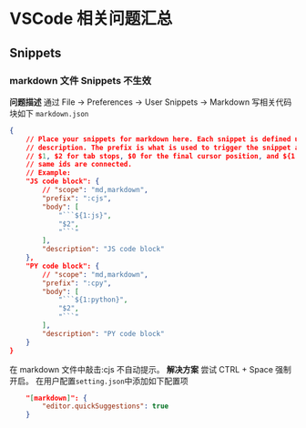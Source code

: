 # VSCode 相关问题汇总

## Snippets

### markdown 文件 Snippets 不生效

**问题描述**
通过 File -> Preferences -> User Snippets -> Markdown
写相关代码块如下
`markdown.json`

````JSON
{
	// Place your snippets for markdown here. Each snippet is defined under a snippet name and has a prefix, body and
	// description. The prefix is what is used to trigger the snippet and the body will be expanded and inserted. Possible variables are:
	// $1, $2 for tab stops, $0 for the final cursor position, and ${1:label}, ${2:another} for placeholders. Placeholders with the
	// same ids are connected.
	// Example:
	"JS code block": {
		// "scope": "md,markdown",
		"prefix": ":cjs",
		"body": [
			"```${1:js}",
			"$2",
			"```"
		],
		"description": "JS code block"
	},
	"PY code block": {
		// "scope": "md,markdown",
		"prefix": ":cpy",
		"body": [
			"```${1:python}",
			"$2",
			"```"
		],
		"description": "PY code block"
	}
}
````

在 markdown 文件中敲击:cjs 不自动提示。
**解决方案**
尝试 CTRL + Space 强制开启。
在用户配置`setting.json`中添加如下配置项

```json
    "[markdown]": {
        "editor.quickSuggestions": true
    }
```

